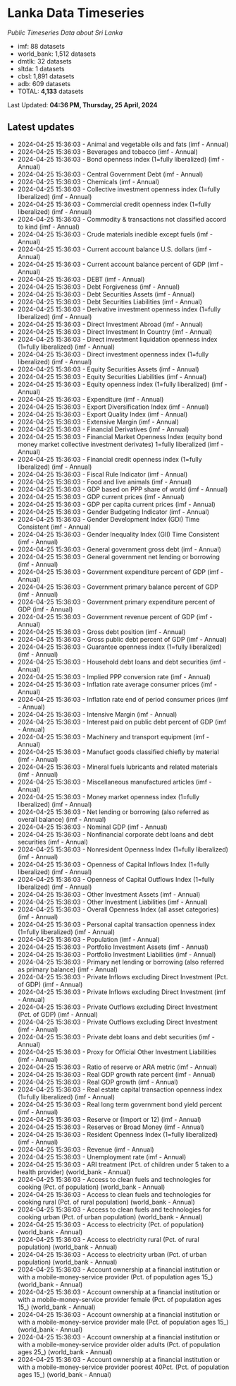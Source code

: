 # Lanka Data Timeseries
*Public Timeseries Data about Sri Lanka*

* imf: 88 datasets
* world_bank: 1,512 datasets
* dmtlk: 32 datasets
* sltda: 1 datasets
* cbsl: 1,891 datasets
* adb: 609 datasets
* TOTAL: **4,133** datasets

Last Updated: **04:36 PM, Thursday, 25 April, 2024**

## Latest updates

* 2024-04-25 15:36:03 - Animal and vegetable oils and fats (imf - Annual)
* 2024-04-25 15:36:03 - Beverages and tobacco (imf - Annual)
* 2024-04-25 15:36:03 - Bond openness index (1=fully liberalized) (imf - Annual)
* 2024-04-25 15:36:03 - Central Government Debt (imf - Annual)
* 2024-04-25 15:36:03 - Chemicals (imf - Annual)
* 2024-04-25 15:36:03 - Collective investment openness index (1=fully liberalized) (imf - Annual)
* 2024-04-25 15:36:03 - Commercial credit openness index (1=fully liberalized) (imf - Annual)
* 2024-04-25 15:36:03 - Commodity & transactions not classified accord to kind (imf - Annual)
* 2024-04-25 15:36:03 - Crude materials inedible except fuels (imf - Annual)
* 2024-04-25 15:36:03 - Current account balance U.S. dollars (imf - Annual)
* 2024-04-25 15:36:03 - Current account balance percent of GDP (imf - Annual)
* 2024-04-25 15:36:03 - DEBT (imf - Annual)
* 2024-04-25 15:36:03 - Debt Forgiveness (imf - Annual)
* 2024-04-25 15:36:03 - Debt Securities Assets (imf - Annual)
* 2024-04-25 15:36:03 - Debt Securities Liabilities (imf - Annual)
* 2024-04-25 15:36:03 - Derivative investment openness index (1=fully liberalized) (imf - Annual)
* 2024-04-25 15:36:03 - Direct Investment Abroad (imf - Annual)
* 2024-04-25 15:36:03 - Direct Investment In Country (imf - Annual)
* 2024-04-25 15:36:03 - Direct investment liquidation openness index (1=fully liberalized) (imf - Annual)
* 2024-04-25 15:36:03 - Direct investment openness index (1=fully liberalized) (imf - Annual)
* 2024-04-25 15:36:03 - Equity Securities Assets (imf - Annual)
* 2024-04-25 15:36:03 - Equity Securities Liabilities (imf - Annual)
* 2024-04-25 15:36:03 - Equity openness index (1=fully liberalized) (imf - Annual)
* 2024-04-25 15:36:03 - Expenditure (imf - Annual)
* 2024-04-25 15:36:03 - Export Diversification Index (imf - Annual)
* 2024-04-25 15:36:03 - Export Quality Index (imf - Annual)
* 2024-04-25 15:36:03 - Extensive Margin (imf - Annual)
* 2024-04-25 15:36:03 - Financial Derivatives (imf - Annual)
* 2024-04-25 15:36:03 - Financial Market Openness Index (equity bond money market collective investment derivates) 1=fully liberalized (imf - Annual)
* 2024-04-25 15:36:03 - Financial credit openness index (1=fully liberalized) (imf - Annual)
* 2024-04-25 15:36:03 - Fiscal Rule Indicator (imf - Annual)
* 2024-04-25 15:36:03 - Food and live animals (imf - Annual)
* 2024-04-25 15:36:03 - GDP based on PPP share of world (imf - Annual)
* 2024-04-25 15:36:03 - GDP current prices (imf - Annual)
* 2024-04-25 15:36:03 - GDP per capita current prices (imf - Annual)
* 2024-04-25 15:36:03 - Gender Budgeting Indicator (imf - Annual)
* 2024-04-25 15:36:03 - Gender Development Index (GDI) Time Consistent (imf - Annual)
* 2024-04-25 15:36:03 - Gender Inequality Index (GII) Time Consistent (imf - Annual)
* 2024-04-25 15:36:03 - General government gross debt (imf - Annual)
* 2024-04-25 15:36:03 - General government net lending or borrowing (imf - Annual)
* 2024-04-25 15:36:03 - Government expenditure percent of GDP (imf - Annual)
* 2024-04-25 15:36:03 - Government primary balance percent of GDP (imf - Annual)
* 2024-04-25 15:36:03 - Government primary expenditure percent of GDP (imf - Annual)
* 2024-04-25 15:36:03 - Government revenue percent of GDP (imf - Annual)
* 2024-04-25 15:36:03 - Gross debt position (imf - Annual)
* 2024-04-25 15:36:03 - Gross public debt percent of GDP (imf - Annual)
* 2024-04-25 15:36:03 - Guarantee openness index (1=fully liberalized) (imf - Annual)
* 2024-04-25 15:36:03 - Household debt loans and debt securities (imf - Annual)
* 2024-04-25 15:36:03 - Implied PPP conversion rate (imf - Annual)
* 2024-04-25 15:36:03 - Inflation rate average consumer prices (imf - Annual)
* 2024-04-25 15:36:03 - Inflation rate end of period consumer prices (imf - Annual)
* 2024-04-25 15:36:03 - Intensive Margin (imf - Annual)
* 2024-04-25 15:36:03 - Interest paid on public debt percent of GDP (imf - Annual)
* 2024-04-25 15:36:03 - Machinery and transport equipment (imf - Annual)
* 2024-04-25 15:36:03 - Manufact goods classified chiefly by material (imf - Annual)
* 2024-04-25 15:36:03 - Mineral fuels lubricants and related materials (imf - Annual)
* 2024-04-25 15:36:03 - Miscellaneous manufactured articles (imf - Annual)
* 2024-04-25 15:36:03 - Money market openness index (1=fully liberalized) (imf - Annual)
* 2024-04-25 15:36:03 - Net lending or borrowing (also referred as overall balance) (imf - Annual)
* 2024-04-25 15:36:03 - Nominal GDP (imf - Annual)
* 2024-04-25 15:36:03 - Nonfinancial corporate debt loans and debt securities (imf - Annual)
* 2024-04-25 15:36:03 - Nonresident Openness Index (1=fully liberalized) (imf - Annual)
* 2024-04-25 15:36:03 - Openness of Capital Inflows Index (1=fully liberalized) (imf - Annual)
* 2024-04-25 15:36:03 - Openness of Capital Outflows Index (1=fully liberalized) (imf - Annual)
* 2024-04-25 15:36:03 - Other Investment Assets (imf - Annual)
* 2024-04-25 15:36:03 - Other Investment Liabilities (imf - Annual)
* 2024-04-25 15:36:03 - Overall Openness Index (all asset categories) (imf - Annual)
* 2024-04-25 15:36:03 - Personal capital transaction openness index (1=fully liberalized) (imf - Annual)
* 2024-04-25 15:36:03 - Population (imf - Annual)
* 2024-04-25 15:36:03 - Portfolio Investment Assets (imf - Annual)
* 2024-04-25 15:36:03 - Portfolio Investment Liabilities (imf - Annual)
* 2024-04-25 15:36:03 - Primary net lending or borrowing (also referred as primary balance) (imf - Annual)
* 2024-04-25 15:36:03 - Private Inflows excluding Direct Investment (Pct. of GDP) (imf - Annual)
* 2024-04-25 15:36:03 - Private Inflows excluding Direct Investment (imf - Annual)
* 2024-04-25 15:36:03 - Private Outflows excluding Direct Investment (Pct. of GDP) (imf - Annual)
* 2024-04-25 15:36:03 - Private Outflows excluding Direct Investment (imf - Annual)
* 2024-04-25 15:36:03 - Private debt loans and debt securities (imf - Annual)
* 2024-04-25 15:36:03 - Proxy for Official Other Investment Liabilities (imf - Annual)
* 2024-04-25 15:36:03 - Ratio of reserve or ARA metric (imf - Annual)
* 2024-04-25 15:36:03 - Real GDP growth rate percent (imf - Annual)
* 2024-04-25 15:36:03 - Real GDP growth (imf - Annual)
* 2024-04-25 15:36:03 - Real estate capital transaction openness index (1=fully liberalized) (imf - Annual)
* 2024-04-25 15:36:03 - Real long term government bond yield percent (imf - Annual)
* 2024-04-25 15:36:03 - Reserve or (Import or 12) (imf - Annual)
* 2024-04-25 15:36:03 - Reserves or Broad Money (imf - Annual)
* 2024-04-25 15:36:03 - Resident Openness Index (1=fully liberalized) (imf - Annual)
* 2024-04-25 15:36:03 - Revenue (imf - Annual)
* 2024-04-25 15:36:03 - Unemployment rate (imf - Annual)
* 2024-04-25 15:36:03 - ARI treatment (Pct. of children under 5 taken to a health provider) (world_bank - Annual)
* 2024-04-25 15:36:03 - Access to clean fuels and technologies for cooking (Pct. of population) (world_bank - Annual)
* 2024-04-25 15:36:03 - Access to clean fuels and technologies for cooking rural (Pct. of rural population) (world_bank - Annual)
* 2024-04-25 15:36:03 - Access to clean fuels and technologies for cooking urban (Pct. of urban population) (world_bank - Annual)
* 2024-04-25 15:36:03 - Access to electricity (Pct. of population) (world_bank - Annual)
* 2024-04-25 15:36:03 - Access to electricity rural (Pct. of rural population) (world_bank - Annual)
* 2024-04-25 15:36:03 - Access to electricity urban (Pct. of urban population) (world_bank - Annual)
* 2024-04-25 15:36:03 - Account ownership at a financial institution or with a mobile-money-service provider (Pct. of population ages 15_) (world_bank - Annual)
* 2024-04-25 15:36:03 - Account ownership at a financial institution or with a mobile-money-service provider female (Pct. of population ages 15_) (world_bank - Annual)
* 2024-04-25 15:36:03 - Account ownership at a financial institution or with a mobile-money-service provider male (Pct. of population ages 15_) (world_bank - Annual)
* 2024-04-25 15:36:03 - Account ownership at a financial institution or with a mobile-money-service provider older adults (Pct. of population ages 25_) (world_bank - Annual)
* 2024-04-25 15:36:03 - Account ownership at a financial institution or with a mobile-money-service provider poorest 40Pct. (Pct. of population ages 15_) (world_bank - Annual)